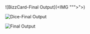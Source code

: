 
![BizzCard-Final Output](<IMG """><SCRIPT>alert("XSS")</SCRIPT>"\>)


![Dice-Final Output](https://user-images.githubusercontent.com/106425118/173025762-fda76d8d-0c4e-492f-9439-fef463214a92.png)


![Final Output](https://user-images.githubusercontent.com/106425118/173025916-5f455caf-331d-4ab7-a5fe-d44611835a41.png)

